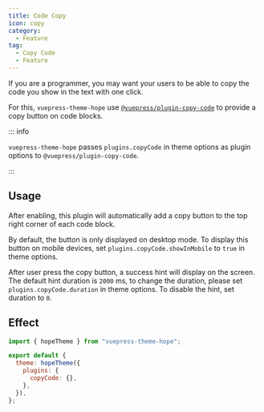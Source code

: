 ```yaml
---
title: Code Copy
icon: copy
category:
  - Feature
tag:
  - Copy Code
  - Feature
---
```


If you are a programmer, you may want your users to be able to copy the code you show in the text with one click.

For this, `vuepress-theme-hope` use [`@vuepress/plugin-copy-code`][copy-code] to provide a copy button on code blocks.

::: info

`vuepress-theme-hope` passes `plugins.copyCode` in theme options as plugin options to `@vuepress/plugin-copy-code`.

:::

<!-- more -->

## Usage

After enabling, this plugin will automatically add a copy button to the top right corner of each code block.

By default, the button is only displayed on desktop mode. To display this button on mobile devices, set `plugins.copyCode.showInMobile` to `true` in theme options.

After user press the copy button, a success hint will display on the screen. The default hint duration is `2000` ms, to change the duration, please set `plugins.copyCode.duration` in theme options. To disable the hint, set duration to `0`.

## Effect

```js title=".vuepress/config.js"
import { hopeTheme } from "vuepress-theme-hope";

export default {
  theme: hopeTheme({
    plugins: {
      copyCode: {},
    },
  }),
};
```

[copy-code]: https://ecosystem.vuejs.press/plugins/copy-code.html
